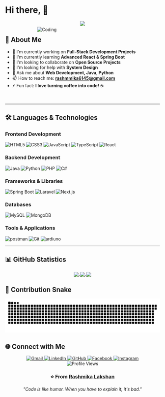 # Hi there, 👋

<div align="center">
  <img src="https://readme-typing-svg.herokuapp.com/?font=Righteous&size=35&center=true&vCenter=true&width=500&height=70&duration=4000&lines=+I'm+Rashmika+Lakshan!;FullStack Developer;" />
</div>

<img align="right" alt="Coding" width="400" src="https://cdn.dribbble.com/users/1162077/screenshots/3848914/programmer.gif">

## 🚀 About Me

- 🔭 I'm currently working on **Full-Stack Development Projects**
- 🌱 I'm currently learning **Advanced React & Spring Boot**
- 👯 I'm looking to collaborate on **Open Source Projects**
- 🤔 I'm looking for help with **System Design**
- 💬 Ask me about **Web Development, Java, Python**
- 📫 How to reach me: **rashmmika6145@gmail.com**
- ⚡ Fun fact: **I love turning coffee into code!** ☕️

<br clear="right"/>

---

## 🛠️ Languages & Technologies

### Frontend Development
<div align="left">
  <img src="https://raw.githubusercontent.com/danielcranney/readme-generator/main/public/icons/skills/html5-colored.svg" width="36" height="36" alt="HTML5" />
  <img src="https://raw.githubusercontent.com/danielcranney/readme-generator/main/public/icons/skills/css3-colored.svg" width="36" height="36" alt="CSS3" />
  <img src="https://raw.githubusercontent.com/danielcranney/readme-generator/main/public/icons/skills/javascript-colored.svg" width="36" height="36" alt="JavaScript" />
  <img src="https://raw.githubusercontent.com/danielcranney/readme-generator/main/public/icons/skills/typescript-colored.svg" width="36" height="36" alt="TypeScript" />
  <img src="https://raw.githubusercontent.com/danielcranney/readme-generator/main/public/icons/skills/react-colored.svg" width="36" height="36" alt="React" />
</div>

### Backend Development
<div align="left">
  <img src="https://raw.githubusercontent.com/danielcranney/readme-generator/main/public/icons/skills/java-colored.svg" width="36" height="36" alt="Java" />
  <img src="https://raw.githubusercontent.com/danielcranney/readme-generator/main/public/icons/skills/python-colored.svg" width="36" height="36" alt="Python" />
  <img src="https://raw.githubusercontent.com/danielcranney/readme-generator/main/public/icons/skills/php-colored.svg" width="36" height="36" alt="PHP" />
  <img src="https://raw.githubusercontent.com/danielcranney/readme-generator/main/public/icons/skills/csharp-colored.svg" width="36" height="36" alt="C#" />
</div>

### Frameworks & Libraries
<div align="left">
  <img src="https://raw.githubusercontent.com/danielcranney/readme-generator/main/public/icons/skills/springboot-colored.svg" width="36" height="36" alt="Spring Boot" />
  <img src="https://raw.githubusercontent.com/danielcranney/readme-generator/main/public/icons/skills/laravel-colored.svg" width="36" height="36" alt="Laravel" />
  <img src="https://raw.githubusercontent.com/danielcranney/readme-generator/main/public/icons/skills/nextjs-colored.svg" width="36" height="36" alt="Next.js" />
</div>

### Databases
<div align="left">
  <img src="https://raw.githubusercontent.com/danielcranney/readme-generator/main/public/icons/skills/mysql-colored.svg" width="36" height="36" alt="MySQL" />
  <img src="https://raw.githubusercontent.com/danielcranney/readme-generator/main/public/icons/skills/mongodb-colored.svg" width="36" height="36" alt="MongoDB" />
</div>

### Tools & Applications
<div align="left">
  <img src="https://www.vectorlogo.zone/logos/getpostman/getpostman-icon.svg" width="36" height="36" alt="postman" />
  <img src="https://raw.githubusercontent.com/danielcranney/readme-generator/main/public/icons/skills/git-colored.svg" width="36" height="36" alt="Git" />
  <img src="https://cdn.worldvectorlogo.com/logos/arduino-1.svg" width="36" height="36" alt="ardiuno" />
</div>

---

## 📊 GitHub Statistics

<p align="center">
<a href="https://github.com/rashmika1230">
    <img height="180" align="center" src="https://github-readme-stats.vercel.app/api?username=rashmika1230&show_icons=true&theme=github_dark&rank_icon=github" />
  <a href="https://github.com/rashmika1230">
    <img height="180" align="center" src="https://github-readme-streak-stats.herokuapp.com/?user=rashmika1230&theme=github_dark" />
      <a href="https://github.com/rashmika1230">
    <img height="180" align="center" src="https://github-readme-stats.vercel.app/api/top-langs/?username=rashmika1230&layout=compact&langs_count=8&theme=github_dark&hide=hack" />
  </a>
</p>

## 🐍 Contribution Snake

<div align="center">
<p><img src="https://github.com/TekyaygilFethi/TekyaygilFethi/blob/output/github-contribution-grid-snake.svg" alt="snake gif"></p>
</div>

## 🌐 Connect with Me

<div align="center">
  <a href="mailto:rashmmika6145@gmail.com">
    <img src="https://img.shields.io/badge/Gmail-333333?style=for-the-badge&logo=gmail&logoColor=red" alt="Gmail" />
  </a>
  <a href="https://www.linkedin.com/in/rashmika-lakshan-97247a369/" target="_blank">
    <img src="https://img.shields.io/badge/LinkedIn-0077B5?style=for-the-badge&logo=linkedin&logoColor=white" alt="LinkedIn" />
  </a>
  <a href="https://github.com/rashmika1230" target="_blank">
    <img src="https://img.shields.io/badge/GitHub-100000?style=for-the-badge&logo=github&logoColor=white" alt="GitHub" />
  </a>
  <a href="https://www.facebook.com/your-facebook-username" target="_blank">
    <img src="https://img.shields.io/badge/Facebook-1877F2?style=for-the-badge&logo=facebook&logoColor=white" alt="Facebook" />
  </a>
  <a href="https://www.instagram.com/your-instagram-username" target="_blank">
    <img src="https://img.shields.io/badge/Instagram-E4405F?style=for-the-badge&logo=instagram&logoColor=white" alt="Instagram" />
  </a>
</div>


<div align="center">
  <img src="https://komarev.com/ghpvc/?username=rashmika1230&label=Profile%20views&color=0e75b6&style=flat" alt="Profile Views" />
</div>

<div align="center">
  <h3>⭐️ From <a href="https://github.com/rashmika1230">Rashmika Lakshan</a></h3>
  <p><em>"Code is like humor. When you have to explain it, it's bad."</em></p>
</div>
